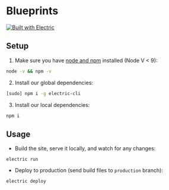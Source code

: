 # Blueprints

[![Built with Electric](https://img.shields.io/badge/built%20with-electric-f3c302.svg?style=flat)](http://electricjs.com)

## Setup

1.  Make sure you have [node and npm](https://nodejs.org/en/download/) installed (Node V < 9):

```sh
node -v && npm -v
```

2.  Install our global dependencies:

```sh
[sudo] npm i -g electric-cli
```

3.  Install our local dependencies:

```sh
npm i
```

## Usage

- Build the site, serve it locally, and watch for any changes:

```
electric run
```

- Deploy to production (send build files to `production` branch):

```
electric deploy
```
